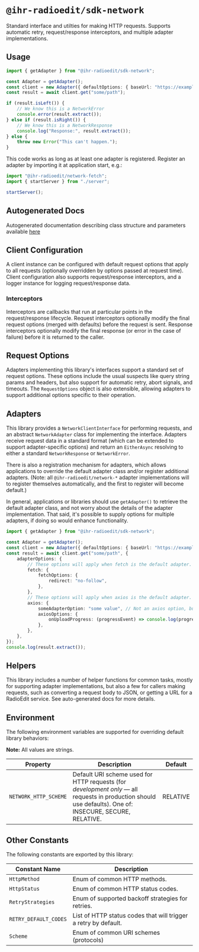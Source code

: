 # `@ihr-radioedit/sdk-network`

Standard interface and utilties for making HTTP requests. Supports automatic retry, request/response interceptors,
and multiple adapter implementations.

## Usage

```typescript
import { getAdapter } from "@ihr-radioedit/sdk-network";

const Adapter = getAdapter();
const client = new Adapter({ defaultOptions: { baseUrl: "https://example.com" } });
const result = await client.get("some/path");

if (result.isLeft()) {
    // We know this is a NetworkError
    console.error(result.extract());
} else if (result.isRight()) {
    // We know this is a NetworkResponse
    console.log("Response:", result.extract());
} else {
    throw new Error("This can't happen.");
}

```

This code works as long as at least one adapter is registered. Register an adapter by importing it at application
start, e.g.:

```typescript
import "@ihr-radioedit/network-fetch";
import { startServer } from "./server";

startServer();

```

## Autogenerated Docs

Autogenerated documentation describing class structure and parameters available [here](../../docs/sdk-network/README.md)

## Client Configuration

A client instance can be configured with default request options that apply to all requests (optionally overridden
by options passed at request time). Client configuration also supports request/response interceptors, and a logger
instance for logging request/response data.

### Interceptors

Interceptors are callbacks that run at particular points in the request/response lifecycle. Request interceptors
optionally modify the final request options (merged with defaults) before the request is sent. Response interceptors
optionally modify the final response (or error in the case of failure) before it is returned to the caller.

## Request Options

Adapters implementing this library's interfaces support a standard set of request options. These options include the
usual suspects like query string params and headers, but also support for automatic retry, abort signals, and timeouts.
The `RequestOptions` object is also extensible, allowing adapters to support additional options specific to their
operation.

## Adapters

This library provides a `NetworkClientInterface` for performing requests, and an abstract `NetworkAdapter` class for
implementing the interface. Adapters receive request data in a standard format (which can be extended to support
adapter-specific options) and return an `EitherAsync` resolving to either a standard `NetworkResponse`
or `NetworkError`.

There is also a registration mechanism for adapters, which allows applications to override the default adapter class
and/or register additional adapters. (Note: all `@ihr-radioedit/network-*` adapter implementations will to
register themselves automatically, and the first to register will become default.)

In general, applications or libraries should use `getAdapter()` to retrieve the default adapter class, and not worry
about the details of the adapter implementation. That said, it's possible to supply options for multiple adapters,
if doing so would enhance functionality.

```typescript
import { getAdapter } from "@ihr-radioedit/sdk-network";

const Adapter = getAdapter();
const client = new Adapter({ defaultOptions: { baseUrl: "https://example.com" } });
const result = await client.get("some/path", {
    adapterOptions: {
        // These options will apply when fetch is the default adapter.
        fetch: {
            fetchOptions: {
                redirect: "no-follow",
            },
        },
        // These options will apply when axios is the default adapter.
        axios: {
            someAdapterOption: "some value", // Not an axios option, but the adapter supports it.
            axiosOptions: {
                onUploadProgress: (progressEvent) => console.log(progressEvent),
            },
        },
    },
});
console.log(result.extract());
```

## Helpers

This library includes a number of helper functions for common tasks, mostly for supporting adapter implementations,
but also a few for callers making requests, such as converting a request body to JSON, or getting a URL for a RadioEdit
service. See auto-generated docs for more details.

## Environment

The following environment variables are supported for overriding default library behaviors:

**Note:** All values are strings.

| Property              | Description                                                                                                                                              | Default  |
|-----------------------|----------------------------------------------------------------------------------------------------------------------------------------------------------|----------|
| `NETWORK_HTTP_SCHEME` | Default URI scheme used for HTTP requests (for *development only* — all requests in production should use defaults). One of: INSECURE, SECURE, RELATIVE. | RELATIVE |

## Other Constants

The following constants are exported by this library:

| Constant Name         | Description                                                     |
|-----------------------|-----------------------------------------------------------------|
| `HttpMethod`          | Enum of common HTTP methods.                                    |
| `HttpStatus`          | Enum of common HTTP status codes.                               |
| `RetryStrategies`     | Enum of supported backoff strategies for retries.               |
| `RETRY_DEFAULT_CODES` | List of HTTP status codes that will trigger a retry by default. |
| `Scheme`              | Enum of common URI schemes (protocols)                          |
